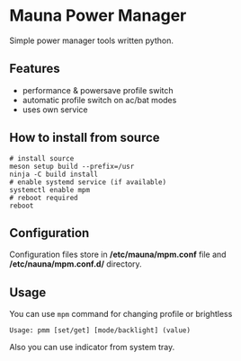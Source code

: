 # Mauna Power Manager
Simple power manager tools written python.

## Features
* performance & powersave profile switch
* automatic profile switch on ac/bat modes
* uses own service

## How to install from source
```shell
# install source
meson setup build --prefix=/usr
ninja -C build install
# enable systemd service (if available)
systemctl enable mpm
# reboot required
reboot
```
## Configuration
Configuration files store in **/etc/mauna/mpm.conf** file and **/etc/nauna/mpm.conf.d/** directory.

## Usage
You can use `mpm` command for changing profile or brightless
```
Usage: pmm [set/get] [mode/backlight] (value)
```
Also you can use indicator from system tray.
